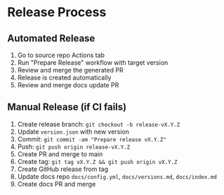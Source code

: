 # Release Process

## Automated Release

1. Go to source repo Actions tab
2. Run "Prepare Release" workflow with target version
3. Review and merge the generated PR
4. Release is created automatically
5. Review and merge docs update PR

## Manual Release (if CI fails)

1. Create release branch: `git checkout -b release-vX.Y.Z`
2. Update `version.json` with new version
3. Commit: `git commit -am "Prepare release vX.Y.Z"`
4. Push: `git push origin release-vX.Y.Z`
5. Create PR and merge to main
6. Create tag: `git tag vX.Y.Z && git push origin vX.Y.Z`
7. Create GitHub release from tag
8. Update docs repo `docs/config.yml`, `docs/versions.md`, `docs/index.md`
9. Create docs PR and merge
